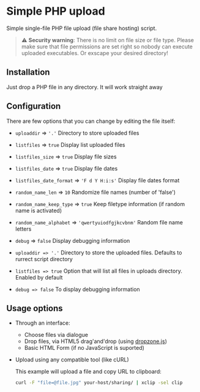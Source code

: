 # Simple PHP upload

Simple single-file PHP file upload (file share hosting) script.

> :warning: **Security warning**: There is no limit on file size or file type. Please make sure that file permissions are set right so nobody can execute uploaded executables. Or exscape your desired directory!

## Installation

Just drop a PHP file in any directory. It will work straight away

## Configuration

There are few options that you can change by editing the file itself:


- `uploaddir` => `'.'`
	Directory to store uploaded files


- `listfiles` => `true`
	Display list uploaded files


- `listfiles_size` => `true`
	Display file sizes


- `listfiles_date` => `true`
	Display file dates


- `listfiles_date_format` => `'F d Y H:i:s'`
	Display file dates format


- `random_name_len` => `10`
	Randomize file names (number of 'false')


- `random_name_keep_type` => `true`
	Keep filetype information (if random name is activated)


- `random_name_alphabet` => `'qwertyuiodfgjkcvbnm'`
	Random file name letters


- `debug` => `false`
	Display debugging information



- `uploaddir => '.'`
	Directory to store the uploaded files. Defaults to rurrect script directory

- `listfiles => true`
	Option that will list all files in uploads directory. Enabled by default

- `debug => false`
	To display debugging information

## Usage options

- Through an interface:
	- Choose files via dialogue
	- Drop files, via HTML5 drag'and'drop (using [dropzone.js](http://www.dropzonejs.com/))
	- Basic HTML Form (if no JavaScript is suported)
- Upload using any compatible tool (like cURL)

	This example will upload a file and copy URL to clipboard:

	```bash
	curl -F "file=@file.jpg" your-host/sharing/ | xclip -sel clip
	```
